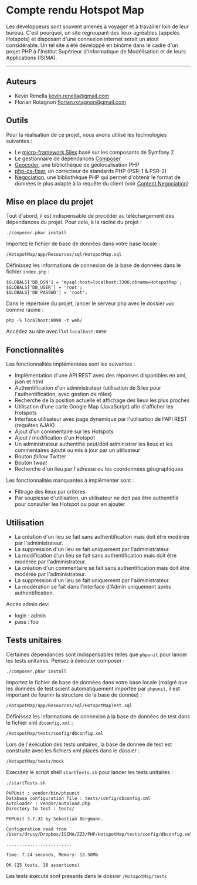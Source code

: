 Compte rendu Hotspot Map
=====================


Les développeurs sont souvent amenés à voyager et à travailler loin de leur bureau. C'est pourquoi, un site regroupant des lieux agréables (appelés Hotspots) et disposant d'une connexion internet serait un atout considérable. Un tel site a été développé en binôme dans le cadre d'un projet PHP à l'Institut Supérieur d'Informatique de Modélisation et de leurs Applications (ISIMA).

----------

Auteurs
---------
- Kevin Renella <kevin.renella@gmail.com>
- Florian Rotagnon <florian.rotagnon@gmail.com>

Outils
---------
Pour la réalisation de ce projet, nous avons utilisé les technologies suivantes :

- Le [micro-framework Silex][1] basé sur les composants de Symfony 2 
- Le gestionnaire de dépendances [Composer][2]
- [Geocoder][3], une bibliothèque de géolocalisation PHP
- [php-cs-fixer][4], un correcteur de standards PHP (PSR-1 & PSR-2)
- [Negociation][5], une bibliothèque PHP qui permet d'obtenir le format de données le plus adapté à la requête du client (voir [Content Negociation][6])

Mise en place du projet
---------
Tout d'abord, il est indispensable de procéder au téléchargement des dépendances du projet. Pour cela, à la racine du projet :

	./composer.phar install
	
Importez le fichier de base de données dans votre base locale :

	/HotspotMap/app/Resources/sql/HotspotMap.sql
	
Définissez les informations de connexion de la base de données dans le fichier `index.php` :
	
	$GLOBALS['DB_DSN'] = 'mysql:host=localhost:3306;dbname=HotspotMap';
    $GLOBALS['DB_USER'] = 'root';
    $GLOBALS['DB_PASSWD'] = 'root';

Dans le répertoire du projet, lancer le serveur php avec le dossier `web` comme racine :

	php -S localhost:8090 -t web/
	
Accédez au site avec l'url `localhost:8090`

Fonctionnalités
---------
Les fonctionnalités implémentées sont les suivantes :

- Implémentation d'une API REST avec des réponses disponibles en xml, json et html
- Authentification d'un administrateur (utilisation de Silex pour l'authentification, avec gestion de rôles)
- Recherche de la position actuelle et affichage des lieux les plus proches
- Utilisation d'une carte Google Map (JavaScript) afin d'afficher les Hotspots
- Interface utilisateur avec page dynamique par l'utilisation de l'API REST (requêtes AJAX)
- Ajout d'un commentaire sur les Hotspots
- Ajout / modification d'un Hotspot
- Un administrateur authentifié peut/doit administrer les lieux et les commentaires ajouté ou mis à jour par un utilisateur
- Bouton *follow* Twitter
- Bouton *tweet* 
- Recherche d'un lieu par l'adresse ou les coordonnées géographiques

Les fonctionnalités manquantes à implémenter sont :

- Filtrage des lieux par critères
- Par souplesse d'utilisation, un utilisateur ne doit pas être authentifié pour consulter les Hotspot ou pour en ajouter

Utilisation
---------
- La création d'un lieu se fait sans authentification mais doit être modérée par l'administrateur.
- La suppression d'un lieu se fait uniquement par l'administrateur.
- La modification d'un lieu se fait sans authentification mais doit être modérée par l'administrateur.
- La création d'un commentaire se fait sans authentification mais doit être modérée par l'administrateur.
- La suppression d'un lieu se fait uniquement par l'administrateur.
- La modération se fait dans l'interface d'Admin uniquement après authentification.

Accès admin dev:
- login : admin
- pass  : foo 


Tests unitaires
---------
Certaines dépendances sont indispensables telles que `phpunit` pour lancer les tests unitaires. Pensez à éxécuter composer :

	./composer.phar install
	
Importez le fichier de base de données dans votre base locale (malgré que les données de test soient automatiquement importée par `phpunit`, il est important de fournir la structure de la base de donnée) :

	/HotspotMap/app/Resources/sql/HotspotMapTest.sql
	
Définissez les informations de connexion à la base de données de test dans le fichier xml `dbconfig.xml` :

	/HotspotMap/tests/config/dbconfig.xml
	
Lors de l'éxécution des tests unitaires, la base de donnée de test est construite avec les fichiers xml placés dans le dossier :

	/HotspotMap/tests/mock
	
Executez le script shell `startTests.sh` pour lancer les tests unitaires :

	./startTests.sh 

	PHPUnit : vendor/bin/phpunit
	Database configuration file : tests/config/dbconfig.xml
	Autoloader : vendor/autoload.php
	Directory to test : tests/
	
	PHPUnit 3.7.32 by Sebastian Bergmann.
	
	Configuration read from /Users/drusy/Dropbox/ISIMA/ZZ3/PHP/HotspotMap/tests/config/dbconfig.xml
	
	.........................
	
	Time: 7.24 seconds, Memory: 13.50Mb
	
	OK (25 tests, 38 assertions)
	
Les tests éxécuté sont présents dans le dossier `/HotspotMap/tests`

  [1]: http://silex.sensiolabs.org/
  [2]: https://getcomposer.org/
  [3]: https://github.com/geocoder-php/Geocoder
  [4]: http://cs.sensiolabs.org/
  [5]: https://github.com/willdurand/Negotiation
  [6]: http://www.w3.org/Protocols/rfc2616/rfc2616-sec12.html
